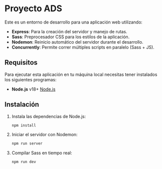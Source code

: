 # Proyecto ADS

Este es un entorno de desarrollo para una aplicación web utilizando:

- **Express**: Para la creación del servidor y manejo de rutas.
- **Sass**: Preprocesador CSS para los estilos de la aplicación.
- **Nodemon**: Reinicio automático del servidor durante el desarrollo.
- **Concurrently**: Permite correr múltiples scripts en paralelo (Sass + JS).

## Requisitos

Para ejecutar esta aplicación en tu máquina local necesitas tener instalados los siguientes programas:

- **Node.js** v18+ [Node.js](https://nodejs.org/en/)

## Instalación

1. Instala las dependencias de Node.js:

    ```bash
    npm install
    ```

2.  Iniciar el servidor con Nodemon:

    ```bash
    npm run server
    ```

3.  Compilar Sass en tiempo real:

    ```bash
    npm run dev
    ```